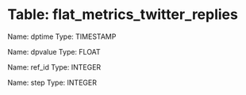 Table: flat_metrics_twitter_replies
===================================

Name: dptime
Type: TIMESTAMP

Name: dpvalue
Type: FLOAT

Name: ref_id
Type: INTEGER

Name: step
Type: INTEGER

